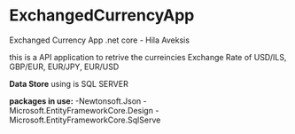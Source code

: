 # ExchangedCurrencyApp
Exchanged Currency App .net core - Hila Aveksis

this is a API application to retrive the curreincies Exchange Rate of USD/ILS, GBP/EUR, EUR/JPY, EUR/USD

**Data Store** using is SQL SERVER  

**packages in use:**
-Newtonsoft.Json
-Microsoft.EntityFrameworkCore.Design
-Microsoft.EntityFrameworkCore.SqlServe

